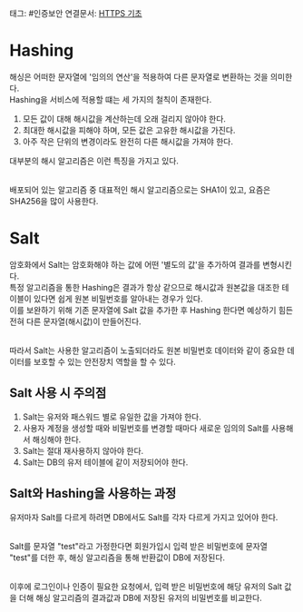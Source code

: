 태그: #인증보안
연결문서: [HTTPS 기초](HTTPS%20기초.md)

# Hashing
해싱은 어떠한 문자열에 '임의의 연산'을 적용하여 다른 문자열로 변환하는 것을 의미한다.  
Hashing을 서비스에 적용할 떄는 세 가지의 철칙이 존재한다.

1.  모든 값이 대해 해시값을 계산하는데 오래 걸리지 않아야 한다.
2.  최대한 해시값을 피해야 하며, 모든 값은 고유한 해시값을 가진다.
3.  아주 작은 단위의 변경이라도 완전히 다른 해시값을 가져야 한다.

대부분의 해시 알고리즘은 이런 특징을 가지고 있다.  
<br>  

배포되어 있는 알고리즘 중 대표적인 해시 알고리즘으로는 SHA1이 있고, 요즘은 SHA256을 많이 사용한다.

# Salt
암호화에서 Salt는 암호화해야 하는 값에 어떤 '별도의 값'을 추가하여 결과를 변형시킨다.  
특정 알고리즘을 통한 Hashing은 결과가 항상 같으므로 해시값과 원본값을 대조한 테이블이 있다면 쉽게 원본 비밀번호를 알아내는 경우가 있다.  
이를 보완하기 위해 기존 문자열에 Salt 값을 추가한 후 Hashing 한다면 예상하기 힘든 전혀 다른 문자열(해시값)이 만들어진다.  
<br>

따라서 Salt는 사용한 알고리즘이 노출되더라도 원본 비밀번호 데이터와 같이 중요한 데이터를 보호할 수 있는 안전장치 역할을 할 수 있다.

## Salt 사용 시 주의점
1.  Salt는 유저와 패스워드 별로 유일한 값을 가져야 한다.
2.  사용자 계정을 생성할 때와 비밀번호를 변경할 때마다 새로운 임의의 Salt를 사용해서 해싱해야 한다.
3.  Salt는 절대 재사용하지 않아야 한다.
4.  Salt는 DB의 유저 테이블에 같이 저장되어야 한다.

## Salt와 Hashing을 사용하는 과정
유저마자 Salt를 다르게 하려면 DB에서도 Salt를 각자 다르게 가지고 있어야 한다.  
<br>  

Salt를 문자열 "test"라고 가정한다면 회원가입시 입력 받은 비밀번호에 문자열 "test"를 더한 후, 해싱 알고리즘을 통해 반환값이 DB에 저장된다.  
<br>

이후에 로그인이나 인증이 필요한 요청에서, 입력 받은 비밀번호에 해당 유저의 Salt 값을 더해 해싱 알고리즘의 결과값과 DB에 저장된 유저의 비밀번호를 비교한다.